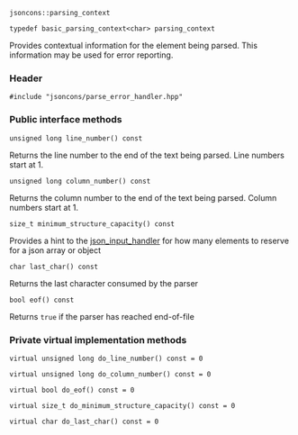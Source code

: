     jsoncons::parsing_context

    typedef basic_parsing_context<char> parsing_context

Provides contextual information for the element being parsed. This information may be used for error reporting.

### Header

    #include "jsoncons/parse_error_handler.hpp"

### Public interface methods

    unsigned long line_number() const
Returns the line number to the end of the text being parsed.
Line numbers start at 1.

    unsigned long column_number() const 
Returns the column number to the end of the text being parsed.
Column numbers start at 1.

    size_t minimum_structure_capacity() const 
Provides a hint to the [json_input_handler](json_input_handler) for how many elements to reserve for a json array or object

    char last_char() const 
Returns the last character consumed by the parser
 
    bool eof() const
Returns `true` if the parser has reached end-of-file 
    
### Private virtual implementation methods
    
    virtual unsigned long do_line_number() const = 0

    virtual unsigned long do_column_number() const = 0

    virtual bool do_eof() const = 0

    virtual size_t do_minimum_structure_capacity() const = 0

    virtual char do_last_char() const = 0
    


